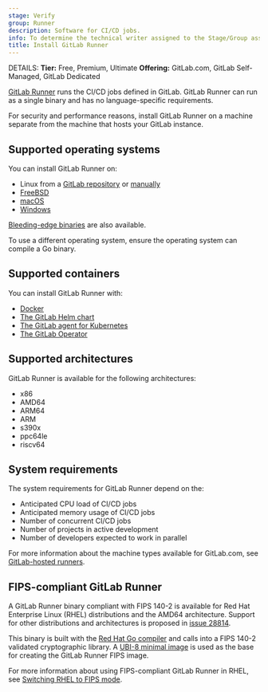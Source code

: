 ```yaml
---
stage: Verify
group: Runner
description: Software for CI/CD jobs.
info: To determine the technical writer assigned to the Stage/Group associated with this page, see https://handbook.gitlab.com/handbook/product/ux/technical-writing/#assignments
title: Install GitLab Runner
---
```


DETAILS:
**Tier:** Free, Premium, Ultimate
**Offering:** GitLab.com, GitLab Self-Managed, GitLab Dedicated

[GitLab Runner](https://gitlab.com/gitlab-org/gitlab-runner) runs the CI/CD jobs defined in GitLab.
GitLab Runner can run as a single binary and has no language-specific requirements.

For security and performance reasons, install GitLab Runner on a machine
separate from the machine that hosts your GitLab instance.

## Supported operating systems

You can install GitLab Runner on:

- Linux from a [GitLab repository](linux-repository.md) or [manually](linux-manually.md)
- [FreeBSD](freebsd.md)
- [macOS](osx.md)
- [Windows](windows.md)

[Bleeding-edge binaries](bleeding-edge.md) are also available.

To use a different operating system, ensure the operating system can compile a Go binary.

## Supported containers

You can install GitLab Runner with:

- [Docker](docker.md)
- [The GitLab Helm chart](kubernetes.md)
- [The GitLab agent for Kubernetes](kubernetes-agent.md)
- [The GitLab Operator](operator.md)

## Supported architectures

GitLab Runner is available for the following architectures:

- x86
- AMD64
- ARM64
- ARM
- s390x
- ppc64le
- riscv64

## System requirements

The system requirements for GitLab Runner depend on the:

- Anticipated CPU load of CI/CD jobs
- Anticipated memory usage of CI/CD jobs
- Number of concurrent CI/CD jobs
- Number of projects in active development
- Number of developers expected to work in parallel

For more information about the machine types available for GitLab.com,
see [GitLab-hosted runners](https://docs.gitlab.com/ee/ci/runners/).

## FIPS-compliant GitLab Runner

A GitLab Runner binary compliant with FIPS 140-2 is available for
Red Hat Enterprise Linux (RHEL) distributions and the AMD64 architecture.
Support for other distributions and architectures is proposed in
[issue 28814](https://gitlab.com/gitlab-org/gitlab-runner/-/issues/28814).

This binary is built with the [Red Hat Go compiler](https://developers.redhat.com/blog/2019/06/24/go-and-fips-140-2-on-red-hat-enterprise-linux)
and calls into a FIPS 140-2 validated cryptographic library.
A [UBI-8 minimal image](https://docs.redhat.com/en/documentation/red_hat_enterprise_linux/8/html-single/building_running_and_managing_containers/index#con_understanding-the-ubi-minimal-images_assembly_types-of-container-images) is used as the base for creating the GitLab Runner FIPS image.

For more information about using FIPS-compliant GitLab Runner in RHEL, see
[Switching RHEL to FIPS mode](https://docs.redhat.com/en/documentation/red_hat_enterprise_linux/8/html/security_hardening/switching-rhel-to-fips-mode_security-hardening).
